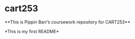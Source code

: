 # cart253



\*\*This is Pippin Barr’s coursework repository for CART253\*\*



\*This is my first README\*








